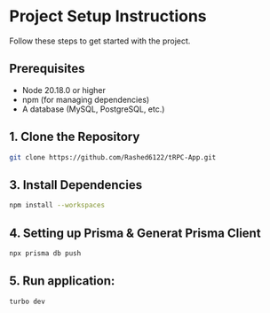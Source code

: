 # Project Setup Instructions

Follow these steps to get started with the project.

## Prerequisites

- Node 20.18.0 or higher
- npm (for managing dependencies)
- A database (MySQL, PostgreSQL, etc.)


## 1. Clone the Repository
```bash
git clone https://github.com/Rashed6122/tRPC-App.git
```

## 3. Install Dependencies
```bash
npm install --workspaces
```
## 4. Setting up Prisma & Generat Prisma Client
```bash
npx prisma db push
```

## 5. Run application:
```bash
turbo dev

